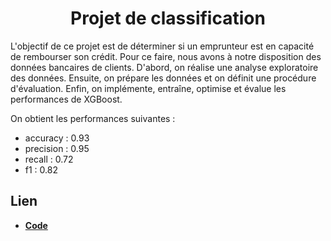 <h1 align="center">Projet de classification</h1>

L'objectif de ce projet est de déterminer si un emprunteur est en capacité de rembourser son crédit. Pour ce faire, nous avons à notre disposition des données bancaires de clients. D'abord, on réalise une analyse exploratoire des données. Ensuite, on prépare les données et on définit une procédure d'évaluation. Enfin, on implémente, entraîne, optimise et évalue les performances de XGBoost. 

On obtient les performances suivantes : 
- accuracy : 0.93
- precision : 0.95
- recall : 0.72
- f1 : 0.82

## Lien

- [**Code**](https://github.com/marcberret/project_credit_risk_classification/blob/main/main.ipynb)
